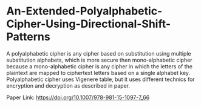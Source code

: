 
 # An-Extended-Polyalphabetic-Cipher-Using-Directional-Shift-Patterns
A polyalphabetic cipher is any cipher based on substitution using multiple substitution alphabets,
which is more secure then mono-alphabetic cipher because a mono-alphabetic cipher is any cipher in
which the letters of the plaintext are mapped to ciphertext letters based on a single alphabet key.
Polyalphabetic cipher uses Vigenere table, but it uses different technics for encryption and decryption as described in paper.

Paper Link: https://doi.org/10.1007/978-981-15-1097-7_66

